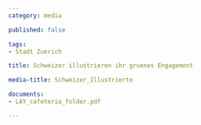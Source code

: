```yaml
---
category: media

published: false

tags:
- Stadt Zuerich

title: Schweizer illustrieren ihr gruenes Engagement

media-title: Schweizer_Illustrierte

documents:
- LAY_cafeteria_folder.pdf

---
```


